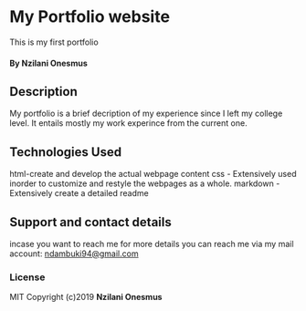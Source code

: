 # My Portfolio website
This is my first portfolio
#### By **Nzilani Onesmus**
## Description
My portfolio is a brief decription of my experience since I left my college level. It entails mostly my work experince from the current one.
## Technologies Used
html-create and develop the actual webpage content
css - Extensively used inorder to customize and restyle the webpages as a whole.
markdown - Extensively create a detailed readme
## Support and contact details
incase you want to reach me for more details you can reach me via my mail account: ndambuki94@gmail.com

### License
MIT
Copyright (c)2019 **Nzilani Onesmus**

